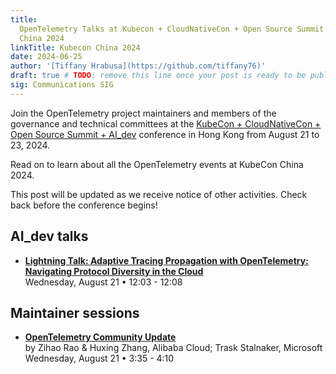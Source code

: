 ```yaml
---
title:
  OpenTelemetry Talks at Kubecon + CloudNativeCon + Open Source Summit + AI_dev
  China 2024
linkTitle: Kubecon China 2024
date: 2024-06-25
author: '[Tiffany Hrabusa](https://github.com/tiffany76)'
draft: true # TODO: remove this line once your post is ready to be published
sig: Communications SIG
---
```


Join the OpenTelemetry project maintainers and members of the governance and
technical committees at the [KubeCon + CloudNativeCon + Open Source Summit +
AI_dev] conference in Hong Kong from August 21 to 23, 2024.

Read on to learn about all the OpenTelemetry events at KubeCon China 2024.

This post will be updated as we receive notice of other activities. Check back
before the conference begins!

## AI_dev talks

- **[Lightning Talk: Adaptive Tracing Propagation with OpenTelemetry: Navigating Protocol Diversity in the Cloud](https://sched.co/1f4zX)**<br>
  Wednesday, August 21 • 12:03 - 12:08

## Maintainer sessions

- **[OpenTelemetry Community Update](https://sched.co/1eYcJ)**<br> by Zihao Rao
  & Huxing Zhang, Alibaba Cloud; Trask Stalnaker, Microsoft<br> Wednesday,
  August 21 • 3:35 - 4:10

[KubeCon + CloudNativeCon + Open Source Summit + AI_dev]:
  https://events.linuxfoundation.org/kubecon-cloudnativecon-open-source-summit-ai-dev-china/
